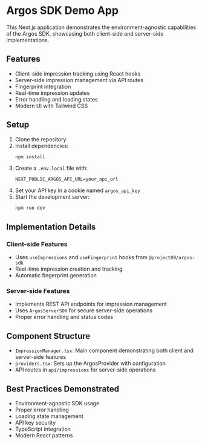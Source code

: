 # Argos SDK Demo App

This Next.js application demonstrates the environment-agnostic capabilities of the Argos SDK, showcasing both client-side and server-side implementations.

## Features

- Client-side impression tracking using React hooks
- Server-side impression management via API routes
- Fingerprint integration
- Real-time impression updates
- Error handling and loading states
- Modern UI with Tailwind CSS

## Setup

1. Clone the repository
2. Install dependencies:
   ```bash
   npm install
   ```
3. Create a `.env.local` file with:
   ```
   NEXT_PUBLIC_ARGOS_API_URL=your_api_url
   ```
4. Set your API key in a cookie named `argos_api_key`
5. Start the development server:
   ```bash
   npm run dev
   ```

## Implementation Details

### Client-side Features
- Uses `useImpressions` and `useFingerprint` hooks from `@project89/argos-sdk`
- Real-time impression creation and tracking
- Automatic fingerprint generation

### Server-side Features
- Implements REST API endpoints for impression management
- Uses `ArgosServerSDK` for secure server-side operations
- Proper error handling and status codes

## Component Structure

- `ImpressionManager.tsx`: Main component demonstrating both client and server-side features
- `providers.tsx`: Sets up the ArgosProvider with configuration
- API routes in `api/impressions` for server-side operations

## Best Practices Demonstrated

- Environment-agnostic SDK usage
- Proper error handling
- Loading state management
- API key security
- TypeScript integration
- Modern React patterns
